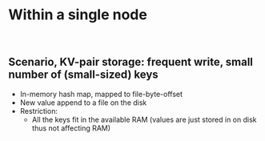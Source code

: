 # Within a single node

<br/>

## Scenario, KV-pair storage: frequent write, small number of (small-sized) keys
- In-memory hash map, mapped to file-byte-offset
- New value append to a file on the disk
- Restriction:
    - All the keys fit in the available RAM (values are just stored in on disk thus not affecting RAM)
